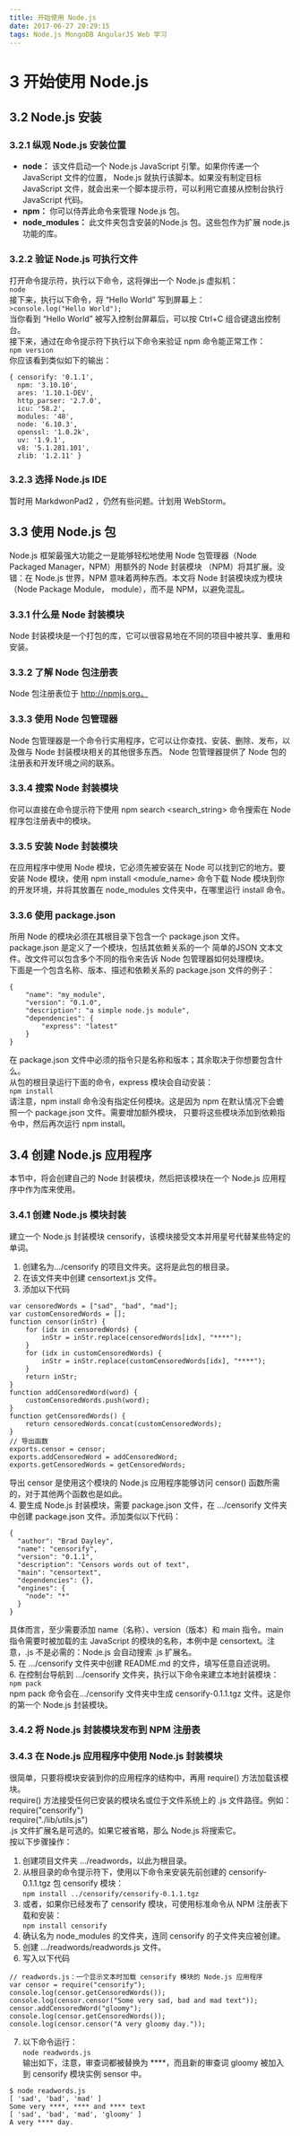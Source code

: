 ```yaml
---
title: 开始使用 Node.js 
date: 2017-06-27 20:29:15
tags: Node.js MongoDB AngularJS Web 学习
---
```

# 3 开始使用 Node.js  

## 3.2 Node.js 安装  

### 3.2.1 纵观 Node.js 安装位置  
- **node：** 该文件启动一个 Node.js JavaScript 引擎。如果你传递一个 JavaScript 文件的位置， Node.js 就执行该脚本。如果没有制定目标 JavaScript 文件，就会出来一个脚本提示符，可以利用它直接从控制台执行 JavaScript 代码。  
- **npm：** 你可以侍弄此命令来管理 Node.js 包。  
- **node_modules：** 此文件夹包含安装的Node.js 包。这些包作为扩展 node.js 功能的库。  

### 3.2.2 验证 Node.js 可执行文件  
打开命令提示符，执行以下命令，这将弹出一个 Node.js 虚拟机：  
`node`  
接下来，执行以下命令，将 “Hello World” 写到屏幕上：  
`>console.log("Hello World");`  
当你看到 “Hello World” 被写入控制台屏幕后，可以按 Ctrl+C 组合键退出控制台。  
接下来，通过在命令提示符下执行以下命令来验证 npm 命令能正常工作：  
`npm version`  
你应该看到类似如下的输出：  
```
{ censorify: '0.1.1',  
  npm: '3.10.10',  
  ares: '1.10.1-DEV',  
  http_parser: '2.7.0',  
  icu: '58.2',  
  modules: '48',  
  node: '6.10.3',  
  openssl: '1.0.2k',  
  uv: '1.9.1',  
  v8: '5.1.281.101',  
  zlib: '1.2.11' }  
```

### 3.2.3 选择 Node.js IDE  
暂时用 MarkdwonPad2 ，仍然有些问题。计划用 WebStorm。  

## 3.3 使用 Node.js 包  
Node.js 框架最强大功能之一是能够轻松地使用 Node 包管理器（Node Packaged Manager，NPM）用额外的 Node 封装模块
（NPM）将其扩展。没错：在 Node.js 世界，NPM 意味着两种东西。本文将 Node 封装模块成为模块（Node Package Module，
module），而不是 NPM，以避免混乱。  

### 3.3.1 什么是 Node 封装模块  
Node 封装模块是一个打包的库，它可以很容易地在不同的项目中被共享、重用和安装。  

### 3.3.2 了解 Node 包注册表  
Node 包注册表位于 http://npmjs.org。  

### 3.3.3 使用 Node 包管理器  
Node 包管理器是一个命令行实用程序，它可以让你查找、安装、删除、发布，以及做与 Node 封装模块相关的其他很多东西。
Node 包管理器提供了 Node 包的注册表和开发环境之间的联系。  

### 3.3.4 搜索 Node 封装模块  
你可以直接在命令提示符下使用 npm search <search_string> 命令搜索在 Node 程序包注册表中的模块。  

### 3.3.5 安装 Node 封装模块  
在应用程序中使用 Node 模块，它必须先被安装在 Node 可以找到它的地方。要安装 Node 模块，使用 npm install <module_name>
命令下载 Node 模块到你的开发环境，并将其放置在 node_modules 文件夹中，在哪里运行 install 命令。  

### 3.3.6 使用 package.json  
所用 Node 的模块必须在其根目录下包含一个 package.json 文件。package.json 是定义了一个模块，包括其依赖关系的一个
简单的JSON 文本文件。改文件可以包含多个不同的指令来告诉 Node 包管理器如何处理模块。  
下面是一个包含名称、版本、描述和依赖关系的 package.json 文件的例子：  
```
{
    "name": "my_module",
    "version": "0.1.0",
    "description": "a simple node.js module",
    "dependencies": {
        "express": "latest"
    }
}
```
在 package.json 文件中必须的指令只是名称和版本；其余取决于你想要包含什么。  
从包的根目录运行下面的命令，express 模块会自动安装：  
`npm install`  
请注意，npm install 命令没有指定任何模块。这是因为 npm 在默认情况下会蟾照一个 package.json 文件。需要增加额外模块，
只要将这些模块添加到依赖指令中，然后再次运行 npm install。  

## 3.4 创建 Node.js 应用程序  
本节中，将会创建自己的 Node 封装模块，然后把该模块在一个 Node.js 应用程序中作为库来使用。  

### 3.4.1 创建 Node.js 模块封装  
建立一个 Node.js 封装模块 censorify，该模块接受文本并用星号代替某些特定的单词。  
1. 创建名为.../censorify 的项目文件夹。这将是此包的根目录。    
2. 在该文件夹中创建 censortext.js 文件。  
3. 添加以下代码  
```
var censoredWords = ["sad", "bad", "mad"];
var customCensoredWords = [];
function censor(inStr) {
    for (idx in censoredWords) {
        inStr = inStr.replace(censoredWords[idx], "****");
    }
    for (idx in customCensoredWords) {
        inStr = inStr.replace(customCensoredWords[idx], "****");
    }
    return inStr;
}
function addCensoredWord(word) {
    customCensoredWords.push(word);
}
function getCensoredWords() {
    return censoredWords.concat(customCensoredWords);
}
// 导出函数
exports.censor = censor;
exports.addCensoredWord = addCensoredWord;
exports.getCensoredWords = getCensoredWords;
```
导出 censor 是使用这个模块的 Node.js 应用程序能够访问 censor() 函数所需的，对于其他两个函数也是如此。  
4. 要生成 Node.js 封装模块，需要 package.json 文件，在 .../censorify 文件夹中创建 package.json 
文件。添加类似以下代码：  
```
{
  "author": "Brad Dayley",
  "name": "censorify",
  "version": "0.1.1",
  "description": "Censors words out of text",
  "main": "censortext",
  "dependencies": {},
  "engines": {
    "node": "*"
  }
}
```
具体而言，至少需要添加 name（名称）、version（版本）和 main 指令。main 指令需要时被加载的主 JavaScript 
的模块的名称，本例中是 censortext。注意，.js 不是必需的：Node.js 会自动搜索 .js 扩展名。  
5. 在 .../censorify 文件夹中创建 README.md 的文件，填写任意自述说明。  
6. 在控制台导航到 .../censorify 文件夹，执行以下命令来建立本地封装模块：  
`npm pack`  
npm pack 命令会在.../censorify 文件夹中生成 censorify-0.1.1.tgz 文件。这是你的第一个 Node.js 
封装模块。   

### 3.4.2 将 Node.js 封装模块发布到 NPM 注册表   

### 3.4.3 在 Node.js 应用程序中使用 Node.js 封装模块   
很简单，只要将模块安装到你的应用程序的结构中，再用 require() 方法加载该模块。  
require() 方法接受任何已安装的模块名或位于文件系统上的 .js 文件路径。例如：  
require("censorify")  
require("./lib/utils.js")  
.js 文件扩展名是可选的。如果它被省略，那么 Node.js 将搜索它。  
按以下步骤操作：  
1. 创建项目文件夹 .../readwords，以此为根目录。    
2. 从根目录的命令提示符下，使用以下命令来安装先前创建的 censorify-0.1.1.tgz 包 censorify 模块：  
`npm install ../censorify/censorify-0.1.1.tgz`  
3. 或者，如果你已经发布了 censorify 模块，可使用标准命令从 NPM 注册表下载和安装：  
`npm install censorify`  
4. 确认名为 node_modules 的文件夹，连同 censorify 的子文件夹应被创建。  
5. 创建 .../readwords/readwords.js 文件。  
6. 写入以下代码  
```
// readwords.js：一个显示文本时加载 censorify 模块的 Node.js 应用程序
var censor = require("censorify");
console.log(censor.getCensoredWords());
console.log(censor.censor("Some very sad, bad and mad text"));
censor.addCensoredWord("gloomy");
console.log(censor.getCensoredWords());
console.log(censor.censor("A very gloomy day."));
```
7. 以下命令运行：  
`node readwords.js`  
输出如下，注意，审查词都被替换为 ****，而且新的审查词 gloomy 被加入到 censorify 模块实例 sensor 中。  
```
$ node readwords.js
[ 'sad', 'bad', 'mad' ]
Some very ****, **** and **** text
[ 'sad', 'bad', 'mad', 'gloomy' ]
A very **** day.
```

